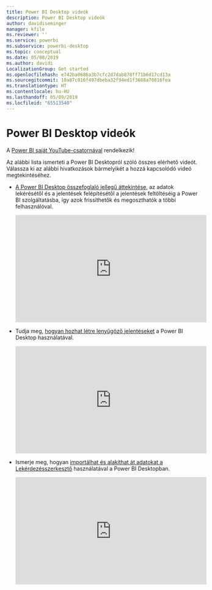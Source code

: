 ```yaml
---
title: Power BI Desktop videók
description: Power BI Desktop videók
author: davidiseminger
manager: kfile
ms.reviewer: ''
ms.service: powerbi
ms.subservice: powerbi-desktop
ms.topic: conceptual
ms.date: 05/08/2019
ms.author: davidi
LocalizationGroup: Get started
ms.openlocfilehash: e742ba0686a3b7cfc2d7dab878ff71b6d17cd13a
ms.sourcegitcommit: 10a87c016f497dbeba32f94ed1f3688a70816fea
ms.translationtype: HT
ms.contentlocale: hu-HU
ms.lasthandoff: 05/09/2019
ms.locfileid: "65513540"
---
```

# <a name="power-bi-desktop-videos"></a>Power BI Desktop videók
A [Power BI saját YouTube-csatornával](http://www.youtube.com/playlist?list=PL1N57mwBHtN2q1WbU5O29rrn_A0lkVv9p) rendelkezik!

Az alábbi lista ismerteti a Power BI Desktopról szóló összes elérhető videót. Válassza ki az alábbi hivatkozások bármelyikét a hozzá kapcsolódó videó megtekintéséhez.

- [A Power BI Desktop összefoglaló jellegű áttekintése](https://www.youtube.com/watch?v=Qgam9M8I0xA), az adatok lekérésétől és a jelentések felépítésétől a jelentések feltöltéséig a Power BI szolgáltatásba, így azok frissíthetők és megoszthatók a többi felhasználóval.  
  
  <iframe width="500" height="281" src="https://www.youtube.com/embed/Qgam9M8I0xA" frameborder="0" allowfullscreen></iframe> 
  
- Tudja meg, [hogyan hozhat létre lenyűgöző jelentéseket](https://www.youtube.com/watch?v=ByIUx-HmQbw) a Power BI Desktop használatával.
  
  <iframe width="500" height="281" src="https://www.youtube.com/embed/IMAsitQ2cAc" frameborder="0" allowfullscreen></iframe>  
  
- Ismerje meg, hogyan [importálhat és alakíthat át adatokat a Lekérdezésszerkesztő](https://www.youtube.com/watch?v=ByIUx-HmQbw) használatával a Power BI Desktopban.
  
  <iframe width="500" height="281" src="https://www.youtube.com/embed/ByIUx-HmQbw" frameborder="0" allowfullscreen></iframe>

